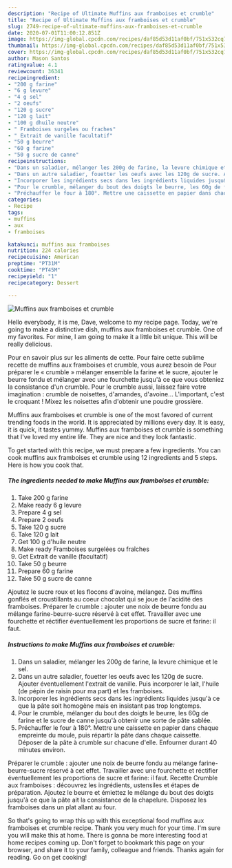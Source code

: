 ```yaml
---
description: "Recipe of Ultimate Muffins aux framboises et crumble"
title: "Recipe of Ultimate Muffins aux framboises et crumble"
slug: 2749-recipe-of-ultimate-muffins-aux-framboises-et-crumble
date: 2020-07-01T11:00:12.851Z
image: https://img-global.cpcdn.com/recipes/daf85d53d11af0bf/751x532cq70/muffins-aux-framboises-et-crumble-photo-principale-de-la-recette.jpg
thumbnail: https://img-global.cpcdn.com/recipes/daf85d53d11af0bf/751x532cq70/muffins-aux-framboises-et-crumble-photo-principale-de-la-recette.jpg
cover: https://img-global.cpcdn.com/recipes/daf85d53d11af0bf/751x532cq70/muffins-aux-framboises-et-crumble-photo-principale-de-la-recette.jpg
author: Mason Santos
ratingvalue: 4.1
reviewcount: 36341
recipeingredient:
- "200 g farine"
- "6 g levure"
- "4 g sel"
- "2 oeufs"
- "120 g sucre"
- "120 g lait"
- "100 g dhuile neutre"
- " Framboises surgeles ou fraches"
- " Extrait de vanille facultatif"
- "50 g beurre"
- "60 g farine"
- "50 g sucre de canne"
recipeinstructions:
- "Dans un saladier, mélanger les 200g de farine, la levure chimique et le sel."
- "Dans un autre saladier, fouetter les oeufs avec les 120g de sucre. Ajouter éventuellement l&#39;extrait de vanille. Puis incorporer le lait, l&#39;huile (de pépin de raisin pour ma part) et les framboises."
- "Incorporer les ingrédients secs dans les ingrédients liquides jusqu&#39;à ce que la pâte soit homogène mais en insistant pas trop longtemps."
- "Pour le crumble, mélanger du bout des doigts le beurre, les 60g de farine et le sucre de canne jusqu&#39;à obtenir une sorte de pâte sablée."
- "Préchauffer le four à 180°. Mettre une caissette en papier dans chaque empreinte du moule, puis répartir la pâte dans chaque caissette. Déposer de la pâte à crumble sur chacune d&#39;elle. Enfourner durant 40 minutes environ."
categories:
- Recipe
tags:
- muffins
- aux
- framboises

katakunci: muffins aux framboises 
nutrition: 224 calories
recipecuisine: American
preptime: "PT31M"
cooktime: "PT45M"
recipeyield: "1"
recipecategory: Dessert

---
```



![Muffins aux framboises et crumble](https://img-global.cpcdn.com/recipes/daf85d53d11af0bf/751x532cq70/muffins-aux-framboises-et-crumble-photo-principale-de-la-recette.jpg)

Hello everybody, it is me, Dave, welcome to my recipe page. Today, we're going to make a distinctive dish, muffins aux framboises et crumble. One of my favorites. For mine, I am going to make it a little bit unique. This will be really delicious.

Pour en savoir plus sur les aliments de cette. Pour faire cette sublime recette de muffins aux framboises et crumble, vous aurez besoin de Pour préparer le « crumble » mélanger ensemble la farine et le sucre, ajouter le beurre fondu et mélanger avec une fourchette jusqu&#39;à ce que vous obteniez la consistance d&#39;un crumble. Pour le crumble aussi, laissez faire votre imagination : crumble de noisettes, d&#39;amandes, d&#39;avoine… L&#39;important, c&#39;est le croquant ! Mixez les noisettes afin d&#39;obtenir une poudre grossière.

Muffins aux framboises et crumble is one of the most favored of current trending foods in the world. It is appreciated by millions every day. It is easy, it is quick, it tastes yummy. Muffins aux framboises et crumble is something that I've loved my entire life. They are nice and they look fantastic.


To get started with this recipe, we must prepare a few ingredients. You can cook muffins aux framboises et crumble using 12 ingredients and 5 steps. Here is how you cook that.

<!--inarticleads1-->

##### The ingredients needed to make Muffins aux framboises et crumble:

1. Take 200 g farine
1. Make ready 6 g levure
1. Prepare 4 g sel
1. Prepare 2 oeufs
1. Take 120 g sucre
1. Take 120 g lait
1. Get 100 g d&#39;huile neutre
1. Make ready  Framboises surgelées ou fraîches
1. Get  Extrait de vanille (facultatif)
1. Take 50 g beurre
1. Prepare 60 g farine
1. Take 50 g sucre de canne


Ajoutez le sucre roux et les flocons d&#39;avoine, mélangez. Des muffins gonflés et croustillants au coeur chocolat qui se joue de l&#39;acidité des framboises. Préparer le crumble : ajouter une noix de beurre fondu au mélange farine-beurre-sucre réservé à cet effet. Travailler avec une fourchette et réctifier éventuellement les proportions de sucre et farine: il faut. 

<!--inarticleads2-->

##### Instructions to make Muffins aux framboises et crumble:

1. Dans un saladier, mélanger les 200g de farine, la levure chimique et le sel.
1. Dans un autre saladier, fouetter les oeufs avec les 120g de sucre. Ajouter éventuellement l&#39;extrait de vanille. Puis incorporer le lait, l&#39;huile (de pépin de raisin pour ma part) et les framboises.
1. Incorporer les ingrédients secs dans les ingrédients liquides jusqu&#39;à ce que la pâte soit homogène mais en insistant pas trop longtemps.
1. Pour le crumble, mélanger du bout des doigts le beurre, les 60g de farine et le sucre de canne jusqu&#39;à obtenir une sorte de pâte sablée.
1. Préchauffer le four à 180°. Mettre une caissette en papier dans chaque empreinte du moule, puis répartir la pâte dans chaque caissette. Déposer de la pâte à crumble sur chacune d&#39;elle. Enfourner durant 40 minutes environ.


Préparer le crumble : ajouter une noix de beurre fondu au mélange farine-beurre-sucre réservé à cet effet. Travailler avec une fourchette et réctifier éventuellement les proportions de sucre et farine: il faut. Recette Crumble aux framboises : découvrez les ingrédients, ustensiles et étapes de préparation. Ajoutez le beurre et émiettez le mélange du bout des doigts jusqu&#39;à ce que la pâte ait la consistance de la chapelure. Disposez les framboises dans un plat allant au four. 

So that's going to wrap this up with this exceptional food muffins aux framboises et crumble recipe. Thank you very much for your time. I'm sure you will make this at home. There is gonna be more interesting food at home recipes coming up. Don't forget to bookmark this page on your browser, and share it to your family, colleague and friends. Thanks again for reading. Go on get cooking!
